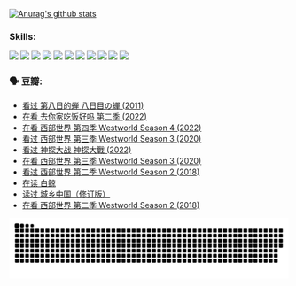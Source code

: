 
[![Anurag's github stats](https://github-readme-stats.vercel.app/api?username=w940853815)](https://github.com/anuraghazra/github-readme-stats)

### Skills:

<code><img height="32" src="https://cdn.jsdelivr.net/npm/simple-icons@v5/icons/python.svg"></code>
<code><img height="32" src="https://cdn.jsdelivr.net/npm/simple-icons@v5/icons/javascript.svg"></code>
<code><img height="32" src="https://cdn.jsdelivr.net/npm/simple-icons@v5/icons/django.svg"></code>
<code><img height="32" src="https://cdn.jsdelivr.net/npm/simple-icons@v5/icons/flask.svg"></code>
<code><img height="32" src="https://cdn.jsdelivr.net/npm/simple-icons@v5/icons/vuetify.svg"></code>
<code><img height="32" src="https://cdn.jsdelivr.net/npm/simple-icons@v5/icons/git.svg"></code>
<code><img height="32" src="https://cdn.jsdelivr.net/npm/simple-icons@v5/icons/docker.svg"></code>
<code><img height="32" src="https://cdn.jsdelivr.net/npm/simple-icons@v5/icons/postgresql.svg"></code>
<code><img height="32" src="https://cdn.jsdelivr.net/npm/simple-icons@v5/icons/elasticsearch.svg"></code>
<code><img height="32" src="https://cdn.jsdelivr.net/npm/simple-icons@v5/icons/macos.svg"></code>
<code><img height="32" src="https://cdn.jsdelivr.net/npm/simple-icons@v5/icons/linux.svg"></code>

### 🗣 豆瓣:

<!-- DOUBAN-ACTIVITIES:START -->
- [看过 第八日的蝉 八日目の蟬‎ (2011)](https://www.douban.com/people/136069238/status/3987899306/?_i=63186842)
- [在看 去你家吃饭好吗 第二季‎ (2022)](https://www.douban.com/people/136069238/status/3986958983/?_i=63186842)
- [在看 西部世界 第四季 Westworld Season 4‎ (2022)](https://www.douban.com/people/136069238/status/3985984258/?_i=63186842)
- [看过 西部世界 第三季 Westworld Season 3‎ (2020)](https://www.douban.com/people/136069238/status/3985983792/?_i=63186842)
- [看过 神探大战 神探大戰‎ (2022)](https://www.douban.com/people/136069238/status/3978666860/?_i=63186842)
- [在看 西部世界 第三季 Westworld Season 3‎ (2020)](https://www.douban.com/people/136069238/status/3978582010/?_i=63186842)
- [看过 西部世界 第二季 Westworld Season 2‎ (2018)](https://www.douban.com/people/136069238/status/3978153196/?_i=63186842)
- [在读 白鲸](https://www.douban.com/people/136069238/status/3973866073/?_i=63186842)
- [读过 城乡中国（修订版）](https://www.douban.com/people/136069238/status/3972692472/?_i=63186842)
- [在看 西部世界 第二季 Westworld Season 2‎ (2018)](https://www.douban.com/people/136069238/status/3971717318/?_i=63186842)
<!-- DOUBAN-ACTIVITIES:END -->


![Snake animation](https://raw.githubusercontent.com/w940853815/w940853815/output/github-contribution-grid-snake.svg)

<!--
**w940853815/w940853815** is a ✨ _special_ ✨ repository because its `README.md` (this file) appears on your GitHub profile.

Here are some ideas to get you started:

- 🔭 I’m currently working on ...
- 🌱 I’m currently learning ...
- 👯 I’m looking to collaborate on ...
- 🤔 I’m looking for help with ...
- 💬 Ask me about ...
- 📫 How to reach me: ...
- 😄 Pronouns: ...
- ⚡ Fun fact: ...
-->
